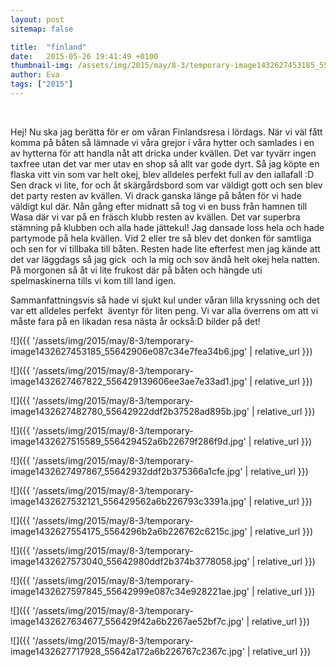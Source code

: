 ```yaml
---
layout: post
sitemap: false

title:  "finland"
date:   2015-05-26 19:41:49 +0100
thumbnail-img: /assets/img/2015/may/8-3/temporary-image1432627453185_55642906e087c34e7fea34b6.jpg
author: Eva
tags: ["2015"]
---
```


 




Hej! Nu ska jag berätta för er om våran Finlandsresa i lördags. När vi väl fått komma på båten så lämnade vi våra grejor i våra hytter och samlades i en av hytterna för att handla nåt att dricka under kvällen. Det var tyvärr ingen taxfree utan det var mer utav en shop så allt var gode dyrt. Så jag köpte en flaska vitt vin som var helt okej, blev alldeles perfekt full av den iallafall :D Sen drack vi lite, for och åt skärgårdsbord som var väldigt gott och sen blev det party resten av kvällen. Vi drack ganska länge på båten för vi hade väldigt kul där. Nån gång efter midnatt så tog vi en buss från hamnen till Wasa där vi var på en fräsch klubb resten av kvällen. Det var superbra stämning på klubben och alla hade jättekul! Jag dansade loss hela och hade partymode på hela kvällen. Vid 2 eller tre så blev det donken för samtliga och sen for vi tillbaka till båten. Resten hade lite efterfest men jag kände att det var läggdags så jag gick  och la mig och sov ändå helt okej hela natten. På morgonen så åt vi lite frukost där på båten och hängde uti spelmaskinerna tills vi kom till land igen. 

Sammanfattningsvis så hade vi sjukt kul under våran lilla kryssning och det var ett alldeles perfekt  äventyr för liten peng. Vi var alla överrens om att vi måste fara på en likadan resa nästa år också:D bilder på det!

![]({{ '/assets/img/2015/may/8-3/temporary-image1432627453185_55642906e087c34e7fea34b6.jpg'  | relative_url }})

![]({{ '/assets/img/2015/may/8-3/temporary-image1432627467822_556429139606ee3ae7e33ad1.jpg'  | relative_url }})

![]({{ '/assets/img/2015/may/8-3/temporary-image1432627482780_55642922ddf2b37528ad895b.jpg'  | relative_url }})

![]({{ '/assets/img/2015/may/8-3/temporary-image1432627515589_556429452a6b22679f286f9d.jpg'  | relative_url }})

![]({{ '/assets/img/2015/may/8-3/temporary-image1432627497867_55642932ddf2b375366a1cfe.jpg'  | relative_url }})

![]({{ '/assets/img/2015/may/8-3/temporary-image1432627532121_556429562a6b226793c3391a.jpg'  | relative_url }})

![]({{ '/assets/img/2015/may/8-3/temporary-image1432627554175_5564296b2a6b226762c6215c.jpg'  | relative_url }})

![]({{ '/assets/img/2015/may/8-3/temporary-image1432627573040_55642980ddf2b374b3778058.jpg'  | relative_url }})

![]({{ '/assets/img/2015/may/8-3/temporary-image1432627597845_55642999e087c34e928221ae.jpg'  | relative_url }})

![]({{ '/assets/img/2015/may/8-3/temporary-image1432627634677_556429f42a6b2267ae52bf7c.jpg'  | relative_url }})

![]({{ '/assets/img/2015/may/8-3/temporary-image1432627717928_55642a172a6b226767c2367c.jpg'  | relative_url }})

